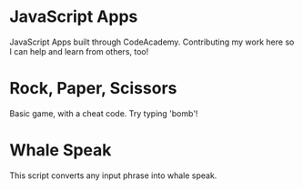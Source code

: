 # JavaScript Apps 

JavaScript Apps built through CodeAcademy. Contributing my work here so I can help and learn from others, too! 

# Rock, Paper, Scissors

Basic game, with a cheat code. Try typing 'bomb'! 

# Whale Speak 

This script converts any input phrase into whale speak. 
